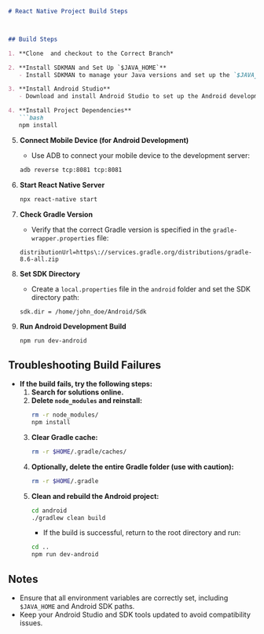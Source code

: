 
```markdown
# React Native Project Build Steps



## Build Steps

1. **Clone  and checkout to the Correct Branch*

2. **Install SDKMAN and Set Up `$JAVA_HOME`**
   - Install SDKMAN to manage your Java versions and set up the `$JAVA_HOME` environment variable.

3. **Install Android Studio**
   - Download and install Android Studio to set up the Android development environment.

4. **Install Project Dependencies**
   ```bash
   npm install
   ```

5. **Connect Mobile Device (for Android Development)**
   - Use ADB to connect your mobile device to the development server:
   ```bash
   adb reverse tcp:8081 tcp:8081
   ```

6. **Start React Native Server**
   ```bash
   npx react-native start
   ```

7. **Check Gradle Version**
   - Verify that the correct Gradle version is specified in the `gradle-wrapper.properties` file:
   ```properties
   distributionUrl=https\://services.gradle.org/distributions/gradle-8.6-all.zip
   ```

8. **Set SDK Directory**
   - Create a `local.properties` file in the `android` folder and set the SDK directory path:
   ```properties
   sdk.dir = /home/john_doe/Android/Sdk
   ```

9. **Run Android Development Build**
   ```bash
   npm run dev-android
   ```

## Troubleshooting Build Failures

- **If the build fails, try the following steps:**
  1. **Search for solutions online.**
  2. **Delete `node_modules` and reinstall:**
     ```bash
     rm -r node_modules/
     npm install
     ```
  3. **Clear Gradle cache:**
     ```bash
     rm -r $HOME/.gradle/caches/
     ```
  4. **Optionally, delete the entire Gradle folder (use with caution):**
     ```bash
     rm -r $HOME/.gradle
     ```
  5. **Clean and rebuild the Android project:**
     ```bash
     cd android
     ./gradlew clean build
     ```
     - If the build is successful, return to the root directory and run:
     ```bash
     cd ..
     npm run dev-android
     ```

## Notes
- Ensure that all environment variables are correctly set, including `$JAVA_HOME` and Android SDK paths.
- Keep your Android Studio and SDK tools updated to avoid compatibility issues.
